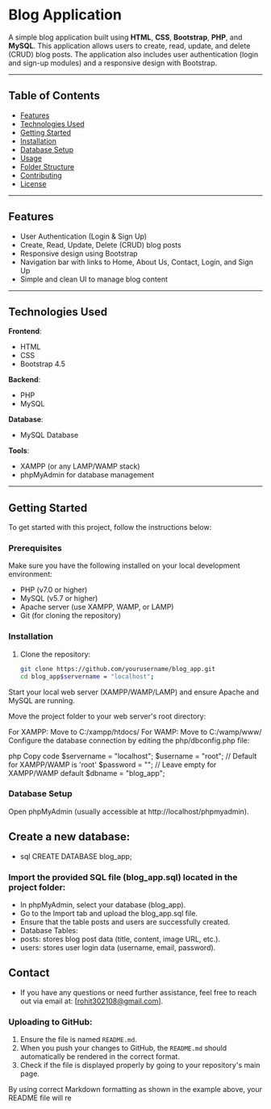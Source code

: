 # Blog Application

A simple blog application built using **HTML**, **CSS**, **Bootstrap**, **PHP**, and **MySQL**. This application allows users to create, read, update, and delete (CRUD) blog posts. The application also includes user authentication (login and sign-up modules) and a responsive design with Bootstrap.

---

## Table of Contents

- [Features](#features)
- [Technologies Used](#technologies-used)
- [Getting Started](#getting-started)
- [Installation](#installation)
- [Database Setup](#database-setup)
- [Usage](#usage)
- [Folder Structure](#folder-structure)
- [Contributing](#contributing)
- [License](#license)

---

## Features

- User Authentication (Login & Sign Up)
- Create, Read, Update, Delete (CRUD) blog posts
- Responsive design using Bootstrap
- Navigation bar with links to Home, About Us, Contact, Login, and Sign Up
- Simple and clean UI to manage blog content

---

## Technologies Used

**Frontend**: 
- HTML
- CSS
- Bootstrap 4.5

**Backend**: 
- PHP
- MySQL

**Database**: 
- MySQL Database

**Tools**: 
- XAMPP (or any LAMP/WAMP stack)
- phpMyAdmin for database management

---

## Getting Started

To get started with this project, follow the instructions below:

### Prerequisites

Make sure you have the following installed on your local development environment:

- PHP (v7.0 or higher)
- MySQL (v5.7 or higher)
- Apache server (use XAMPP, WAMP, or LAMP)
- Git (for cloning the repository)

### Installation

1. Clone the repository:
   ```bash
   git clone https://github.com/yourusername/blog_app.git
   cd blog_app$servername = "localhost";
Start your local web server (XAMPP/WAMP/LAMP) and ensure Apache and MySQL are running.

Move the project folder to your web server's root directory:

For XAMPP: Move to C:/xampp/htdocs/
For WAMP: Move to C:/wamp/www/
Configure the database connection by editing the php/dbconfig.php file:

php
Copy code
$servername = "localhost";
$username = "root"; // Default for XAMPP/WAMP is 'root'
$password = "";     // Leave empty for XAMPP/WAMP default
$dbname = "blog_app";

### Database Setup
Open phpMyAdmin (usually accessible at http://localhost/phpmyadmin).

## Create a new database:
- sql
CREATE DATABASE blog_app;
### Import the provided SQL file (blog_app.sql) located in the project folder:
- In phpMyAdmin, select your database (blog_app).
- Go to the Import tab and upload the blog_app.sql file.
- Ensure that the table posts and users are successfully created.
- Database Tables:
- posts: stores blog post data (title, content, image URL, etc.).
- users: stores user login data (username, email, password).

## Contact
- If you have any questions or need further assistance, feel free to reach out via email at: [rohit302108@gmail.com].

### Uploading to GitHub:
1. Ensure the file is named `README.md`.
2. When you push your changes to GitHub, the `README.md` should automatically be rendered in the correct format.
3. Check if the file is displayed properly by going to your repository's main page.

By using correct Markdown formatting as shown in the example above, your README file will re
